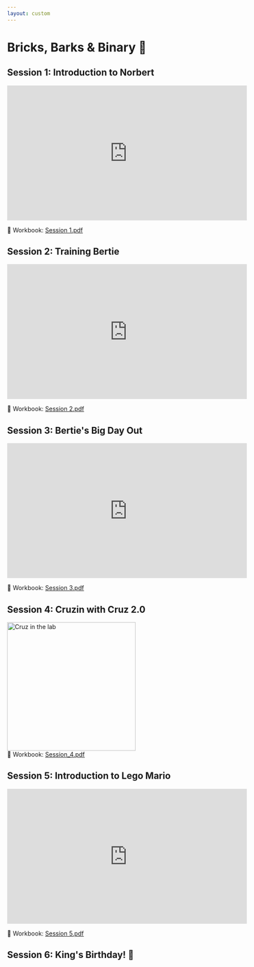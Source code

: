 ```yaml
---
layout: custom
---
```


# Bricks, Barks & Binary 🤖

## Session 1: Introduction to Norbert

<iframe width="560" height="315" src="https://www.youtube.com/embed/N4OYFEWdjkc?si=orsFHFuLEvd5g90o" title="YouTube video player" frameborder="0" allow="accelerometer; autoplay; clipboard-write; encrypted-media; gyroscope; picture-in-picture; web-share" referrerpolicy="strict-origin-when-cross-origin" allowfullscreen></iframe>

📓 Workbook: [Session 1.pdf](https://wucomputing-tga.github.io/levels/l4/Session_1.pdf) 

## Session 2: Training Bertie

<iframe width="560" height="315" src="https://www.youtube.com/embed/TGQFX3XYPoA?si=csKPFxd7vOn8Iwir" title="YouTube video player" frameborder="0" allow="accelerometer; autoplay; clipboard-write; encrypted-media; gyroscope; picture-in-picture; web-share" referrerpolicy="strict-origin-when-cross-origin" allowfullscreen></iframe>

📓 Workbook: [Session 2.pdf](https://wucomputing-tga.github.io/levels/l4/Session_2.pdf)

## Session 3: Bertie's Big Day Out

<iframe width="560" height="315" src="https://www.youtube.com/embed/FKhpenYVuUI?si=NalnnHxEBFmlxCNz" title="YouTube video player" frameborder="0" allow="accelerometer; autoplay; clipboard-write; encrypted-media; gyroscope; picture-in-picture; web-share" referrerpolicy="strict-origin-when-cross-origin" allowfullscreen></iframe>

📓 Workbook: [Session 3.pdf](https://wucomputing-tga.github.io/levels/l4/Session_3.pdf)

<!--## Session 4: Cruzin with Cruz 2.0

<img src="https://wucomputing-tga.github.io/img/cruz.jpeg" alt="Cruz in the lab" width="300"><img src="https://wucomputing-tga.github.io/img/design_papers.jpeg" alt="Design worksheets" width="300"><br>-->

## Session 4: Cruzin with Cruz 2.0

<img src="https://wucomputing-tga.github.io/img/Cruzin_with_Cruz.png" alt="Cruz in the lab" width="300"><br>
📓 Workbook: [Session_4.pdf](https://wucomputing-tga.github.io/levels/Session_4.pdf)

## Session 5: Introduction to Lego Mario

<iframe width="560" height="315" src="https://www.youtube.com/embed/h--5NsCHj0o?si=j-yFcDRCqoAyNIbF" title="YouTube video player" frameborder="0" allow="accelerometer; autoplay; clipboard-write; encrypted-media; gyroscope; picture-in-picture; web-share" referrerpolicy="strict-origin-when-cross-origin" allowfullscreen></iframe>

📓 Workbook: [Session 5.pdf](https://wucomputing-tga.github.io/levels/l4/Session_5.pdf)

## Session 6: King's Birthday! 🥳 

<!--## Session 7: Lego Mario Data Analysis

<iframe width="560" height="315" src="https://www.youtube.com/embed/Eywu8_NoZoI?si=FfF2nlSFVbLugf3B" title="YouTube video player" frameborder="0" allow="accelerometer; autoplay; clipboard-write; encrypted-media; gyroscope; picture-in-picture; web-share" referrerpolicy="strict-origin-when-cross-origin" allowfullscreen></iframe>

📓 Workbook: [Session 7.pdf](https://wucomputing-tga.github.io/levels/l4/Session_7.pdf)<br>
⬇️ Worksheet: [Mario_Sensors.pdf](https://wucomputing-tga.github.io/levels/l4/Mario_Sensors.pdf)

## Session 8: Lego Mario Tangible Interactions

<iframe width="560" height="315" src="https://www.youtube.com/embed/2_ppa84ruqc?si=tV1UmVnXPLJCFoln" title="YouTube video player" frameborder="0" allow="accelerometer; autoplay; clipboard-write; encrypted-media; gyroscope; picture-in-picture; web-share" referrerpolicy="strict-origin-when-cross-origin" allowfullscreen></iframe>

📓 Workbook: [Session 8.pdf](https://wucomputing-tga.github.io/levels/l4/Session_8.pdf)

## Session 9: Battle of the Bytes 🏆

## Session 10: Careers in Computing 🤓-->
